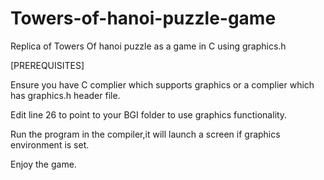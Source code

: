 # Towers-of-hanoi-puzzle-game
Replica of Towers Of hanoi puzzle as a game in C using graphics.h

[PREREQUISITES]

Ensure you have C complier which supports graphics or a complier which has graphics.h header file.

Edit line 26 to point to your BGI folder to use graphics functionality.

Run the program in the compiler,it will launch a screen if graphics environment is set.

Enjoy the game.


